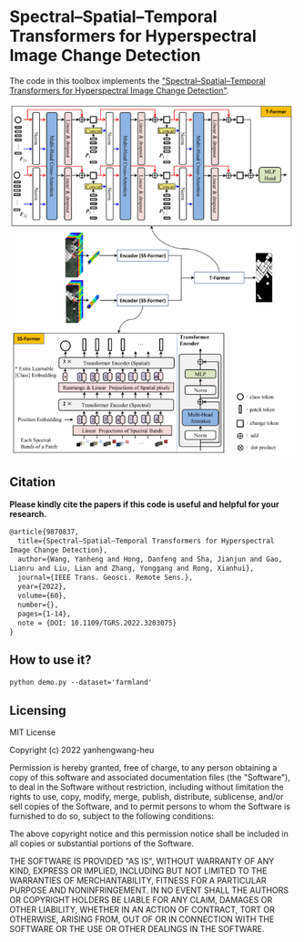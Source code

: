 # Spectral–Spatial–Temporal Transformers for Hyperspectral Image Change Detection
The code in this toolbox implements the ["Spectral–Spatial–Temporal Transformers for Hyperspectral Image Change Detection"](https://ieeexplore.ieee.org/abstract/document/9870837). 

![image](SST-Former.png)

Citation
---------------------

**Please kindly cite the papers if this code is useful and helpful for your research.**

    @article{9870837,
      title={Spectral–Spatial–Temporal Transformers for Hyperspectral Image Change Detection},
      author={Wang, Yanheng and Hong, Danfeng and Sha, Jianjun and Gao, Lianru and Liu, Lian and Zhang, Yonggang and Rong, Xianhui},
      journal={IEEE Trans. Geosci. Remote Sens.},
      year={2022},
      volume={60},
      number={},
      pages={1-14},
      note = {DOI: 10.1109/TGRS.2022.3203075}
    }
    
    
How to use it?
---------------------
`python demo.py --dataset='farmland'`


Licensing
---------

MIT License

Copyright (c) 2022 yanhengwang-heu

Permission is hereby granted, free of charge, to any person obtaining a copy
of this software and associated documentation files (the "Software"), to deal
in the Software without restriction, including without limitation the rights
to use, copy, modify, merge, publish, distribute, sublicense, and/or sell
copies of the Software, and to permit persons to whom the Software is
furnished to do so, subject to the following conditions:

The above copyright notice and this permission notice shall be included in all
copies or substantial portions of the Software.

THE SOFTWARE IS PROVIDED "AS IS", WITHOUT WARRANTY OF ANY KIND, EXPRESS OR
IMPLIED, INCLUDING BUT NOT LIMITED TO THE WARRANTIES OF MERCHANTABILITY,
FITNESS FOR A PARTICULAR PURPOSE AND NONINFRINGEMENT. IN NO EVENT SHALL THE
AUTHORS OR COPYRIGHT HOLDERS BE LIABLE FOR ANY CLAIM, DAMAGES OR OTHER
LIABILITY, WHETHER IN AN ACTION OF CONTRACT, TORT OR OTHERWISE, ARISING FROM,
OUT OF OR IN CONNECTION WITH THE SOFTWARE OR THE USE OR OTHER DEALINGS IN THE
SOFTWARE.
